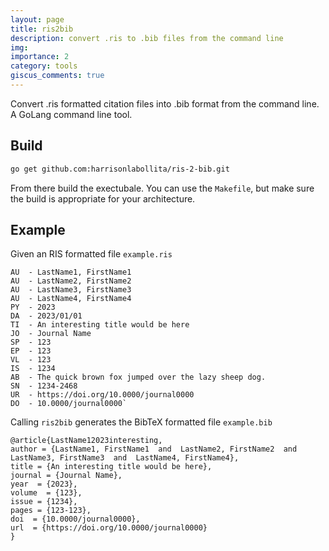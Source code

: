 ```yaml
---
layout: page
title: ris2bib
description: convert .ris to .bib files from the command line
img: 
importance: 2
category: tools
giscus_comments: true
---
```


Convert .ris formatted citation files into .bib format from the command line. A GoLang command line tool.

## Build

```bash
go get github.com:harrisonlabollita/ris-2-bib.git
```

From there build the exectubale. You can use the ``Makefile``, but make sure the build is appropriate for your architecture.

## Example
Given an RIS formatted file ``example.ris``
```
AU  - LastName1, FirstName1
AU  - LastName2, FirstName2
AU  - LastName3, FirstName3
AU  - LastName4, FirstName4
PY  - 2023
DA  - 2023/01/01
TI  - An interesting title would be here
JO  - Journal Name
SP  - 123
EP  - 123
VL  - 123
IS  - 1234
AB  - The quick brown fox jumped over the lazy sheep dog.
SN  - 1234-2468
UR  - https://doi.org/10.0000/journal0000
DO  - 10.0000/journal0000`
```

Calling ``ris2bib`` generates the BibTeX formatted file ``example.bib``

```
@article{LastName12023interesting,
author = {LastName1, FirstName1  and  LastName2, FirstName2  and  LastName3, FirstName3  and  LastName4, FirstName4},
title = {An interesting title would be here},
journal = {Journal Name},
year  = {2023},
volume  = {123},
issue = {1234},
pages = {123-123},
doi  = {10.0000/journal0000},
url  = {https://doi.org/10.0000/journal0000}
}
```
